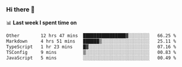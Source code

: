 ### Hi there 👋

<!--
**DBvc/DBvc** is a ✨ _special_ ✨ repository because its `README.md` (this file) appears on your GitHub profile.

Here are some ideas to get you started:

- 🔭 I’m currently working on ...
- 🌱 I’m currently learning ...
- 👯 I’m looking to collaborate on ...
- 🤔 I’m looking for help with ...
- 💬 Ask me about ...
- 📫 How to reach me: ...
- 😄 Pronouns: ...
- ⚡ Fun fact: ...
-->

📊 **Last week I spent time on**
<!--START_SECTION:waka-->

```txt
Other        12 hrs 47 mins  ████████████████▓░░░░░░░░   66.25 %
Markdown     4 hrs 51 mins   ██████▒░░░░░░░░░░░░░░░░░░   25.11 %
TypeScript   1 hr 23 mins    █▓░░░░░░░░░░░░░░░░░░░░░░░   07.16 %
TSConfig     9 mins          ▒░░░░░░░░░░░░░░░░░░░░░░░░   00.83 %
JavaScript   5 mins          ░░░░░░░░░░░░░░░░░░░░░░░░░   00.49 %
```

<!--END_SECTION:waka-->
